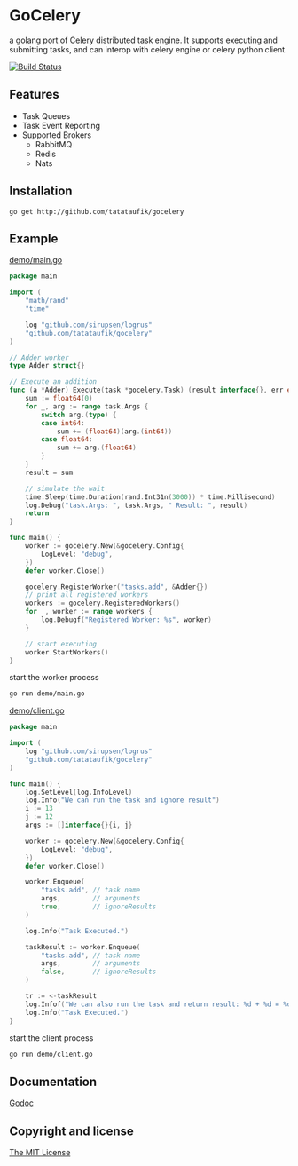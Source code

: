 # GoCelery

a golang port of [Celery](http://www.celeryproject.org/) distributed task engine. It supports executing and submitting tasks, and can interop with celery engine or celery python client.

[![Build Status](https://travis-ci.org/taoh/gocelery.svg?branch=master)](https://travis-ci.org/taoh/gocelery)

## Features

- Task Queues
- Task Event Reporting
- Supported Brokers
	* RabbitMQ
	* Redis
	* Nats

## Installation

```
go get http://github.com/tatataufik/gocelery
```

## Example
[demo/main.go](https://github.com/tatataufik/gocelery/blob/master/demo/main.go)

```go
package main

import (
	"math/rand"
	"time"

	log "github.com/sirupsen/logrus"
	"github.com/tatataufik/gocelery"
)

// Adder worker
type Adder struct{}

// Execute an addition
func (a *Adder) Execute(task *gocelery.Task) (result interface{}, err error) {
	sum := float64(0)
	for _, arg := range task.Args {
		switch arg.(type) {
		case int64:
			sum += (float64)(arg.(int64))
		case float64:
			sum += arg.(float64)
		}
	}
	result = sum

	// simulate the wait
	time.Sleep(time.Duration(rand.Int31n(3000)) * time.Millisecond)
	log.Debug("task.Args: ", task.Args, " Result: ", result)
	return
}

func main() {
	worker := gocelery.New(&gocelery.Config{
		LogLevel: "debug",
	})
	defer worker.Close()

	gocelery.RegisterWorker("tasks.add", &Adder{})
	// print all registered workers
	workers := gocelery.RegisteredWorkers()
	for _, worker := range workers {
		log.Debugf("Registered Worker: %s", worker)
	}

	// start executing
	worker.StartWorkers()
}
```
start the worker process

```bash
go run demo/main.go
```


[demo/client.go](https://github.com/tatataufik/gocelery/blob/master/demo/main.go)

```go
package main

import (
	log "github.com/sirupsen/logrus"
	"github.com/tatataufik/gocelery"
)

func main() {
	log.SetLevel(log.InfoLevel)
	log.Info("We can run the task and ignore result")
	i := 13
	j := 12
	args := []interface{}{i, j}

	worker := gocelery.New(&gocelery.Config{
		LogLevel: "debug",
	})
	defer worker.Close()

	worker.Enqueue(
		"tasks.add", // task name
		args,        // arguments
		true,        // ignoreResults
	)

	log.Info("Task Executed.")

	taskResult := worker.Enqueue(
		"tasks.add", // task name
		args,        // arguments
		false,       // ignoreResults
	)

	tr := <-taskResult
	log.Infof("We can also run the task and return result: %d + %d = %d", i, j, int64(tr.Result.(float64)))
	log.Info("Task Executed.")
}
```
start the client process

```bash
go run demo/client.go
```

## Documentation
[Godoc](http://godoc.org/github.com/tatataufik/gocelery)

## Copyright and license
[The MIT License](https://github.com/tatataufik/gocelery/blob/master/LICENSE)
